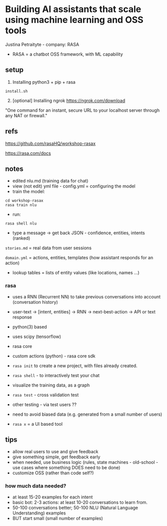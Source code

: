 # Building AI assistants that scale using machine learning and OSS tools

Justina Petraityte - company: RASA

- RASA = a chatbot OSS framework, with ML capability

## setup

1. Installing python3 + pip + rasa

`install.sh`

2. [optional] Installing ngrok
https://ngrok.com/download

"One command for an instant, secure URL to your localhost server through any NAT or firewall."

## refs

https://github.com/rasaHQ/workshop-rasax

https://rasa.com/docs

## notes

- edited nlu.md (training data for chat)
- view (not edit) yml file - config.yml = configuring the model
- train the model:

```shell
cd workshop-rasax
rasa train nlu
```

- run:

```shell
rasa shell nlu
```

- type a message -> get back JSON - confidence, entities, intents (ranked)

`stories.md` = real data from user sessions

`domain.yml` = actions, entities, templates (how assistant responds for an action)

- lookup tables = lists of entity values (like locations, names ...)

### rasa

- uses a RNN (Recurrent NN) to take previous conversations into account (conversation history)

- user-text -> [intent, entities] -> RNN -> next-best-action -> API or text response

- python(3) based
- uses scipy (tensorflow)

- rasa core
- custom actions (python) - rasa core sdk

- `rasa init` to create a new project, with files already created.

- `rasa shell` - to interactively test your chat

- visualize the training data, as a graph

- `rasa test` - cross validation test
- other testing - via test users ??

- need to avoid biased data (e.g. generated from a small number of users)

- `rasa x` = a UI based tool

## tips

- allow real users to use and give feedback
- give something simple, get feedback early
- when needed, use business logic (rules, state machines - old-school - use cases where something DOES need to be done)
- customize OSS (rather than code self?)

### how much data needed?
- at least 15-20 examples for each intent
- basic bot: 2-3 actions: at least 10-20 conversations to learn from.
- 50-100 conversations better; 50-100 NLU (Natural Language Understanding) examples
- BUT start small (small number of examples)
